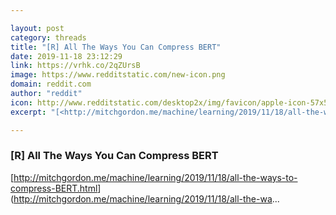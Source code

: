 ```yaml
---

layout: post
category: threads
title: "[R] All The Ways You Can Compress BERT"
date: 2019-11-18 23:12:29
link: https://vrhk.co/2qZUrsB
image: https://www.redditstatic.com/new-icon.png
domain: reddit.com
author: "reddit"
icon: http://www.redditstatic.com/desktop2x/img/favicon/apple-icon-57x57.png
excerpt: "[<http://mitchgordon.me/machine/learning/2019/11/18/all-the-ways-to-compress-BERT.html>](<http://mitchgordon.me/machine/learning/2019/11/18/all-the-wa>..."

---
```


### [R] All The Ways You Can Compress BERT

[<http://mitchgordon.me/machine/learning/2019/11/18/all-the-ways-to-compress-BERT.html>](<http://mitchgordon.me/machine/learning/2019/11/18/all-the-wa>...